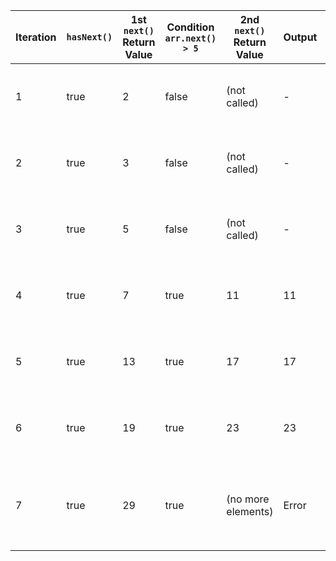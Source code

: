 | Iteration | `hasNext()` | 1st `next()` Return Value | Condition `arr.next() > 5` | 2nd `next()` Return Value | Output | Iterator State      | Notes                                             |
|-----------|-------------|---------------------------|----------------------------|----------------------------|--------|---------------------|--------------------------------------------------|
| 1         | true        | 2                         | false                      | (not called)                | -      | Advances to 3        | Even indexed element is skipped                   |
| 2         | true        | 3                         | false                      | (not called)                | -      | Advances to 5        | Even indexed element is skipped                   |
| 3         | true        | 5                         | false                      | (not called)                | -      | Advances to 7        | Even indexed element is skipped                   |
| 4         | true        | 7                         | true                       | 11                         | 11     | Advances to 13       | Passes condition at 7, outputs 11                |
| 5         | true        | 13                        | true                       | 17                         | 17     | Advances to 19       | Passes condition at 13, outputs 17               |
| 6         | true        | 19                        | true                       | 23                         | 23     | Advances to 29       | Passes condition at 19, outputs 23               |
| 7         | true        | 29                        | true                       | (no more elements)          | Error  | NoSuchElementException | 2nd `next()` call when no more elements available |
